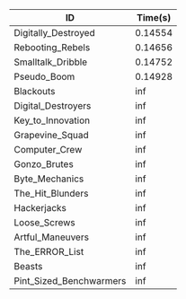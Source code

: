 |ID|Time(s)|
|-|-|
|Digitally_Destroyed|0.14554|
|Rebooting_Rebels|0.14656|
|Smalltalk_Dribble|0.14752|
|Pseudo_Boom|0.14928|
|Blackouts|inf|
|Digital_Destroyers|inf|
|Key_to_Innovation|inf|
|Grapevine_Squad|inf|
|Computer_Crew|inf|
|Gonzo_Brutes|inf|
|Byte_Mechanics|inf|
|The_Hit_Blunders|inf|
|Hackerjacks|inf|
|Loose_Screws|inf|
|Artful_Maneuvers|inf|
|The_ERROR_List|inf|
|Beasts|inf|
|Pint_Sized_Benchwarmers|inf|
